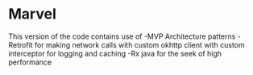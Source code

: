 # Marvel
This version of the code contains use of 
-MVP Architecture patterns
-Retrofit for making network calls with custom okhttp client with custom interceptor for logging and caching 
-Rx java for the seek of high performance 
